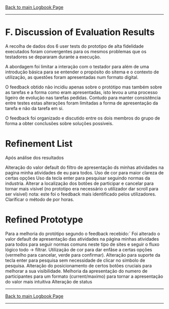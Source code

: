 [Back to main Logbook Page](../hci_logbook.md)

---

# F. Discussion of Evaluation Results

A recolha de dados dos 6 user tests do prototipo de alta fidelidade executados foram convergentes para os mesmos problemas que os testadores se depararam durante a execução.

A abordagem foi limitar a interação com o testador para além de uma introdução básica para se entender o propósito do sitema e o contexto de utilização, as questões foram apresentadas num formato digital.

O feedback obtido não incidiu apenas sobre o protótipo mas também sobre as tarefas e a forma como eram apresentadas, isto levou a uma processo ligeiro de evolução nas tarefas pedidas. Contudo para manter consistência entre testes estas alterações foram limitadas a forma de apresentação da tarefa e não da tarefa em si.

O feedback foi organizado e discutido entre os dois membros do grupo de forma a obter conclusões sobre soluções possiveis.


# Refinement List

Após análise dos resultados 

Alteração do valor default do filtro de apresentação ds minhas atividades na pagina minha atividades de eu para todos.
Uso de cor para maior clareza de certas opções
Uso da tecla enter para pesquisar seguindo normas da industria.
Alterar a localização dos botões de participar e cancelar para tornar mais visivel (no prototipo era necessário o utilizador dar scroll para ser visivel) nota: este foi o feedback mais identificado pelos utilizadores.
Clarificar o método de por horas.



# Refined Prototype

Para a melhoria do protótipo segundo o feedback recebido:´
Foi alterado o valor default de apresentação das atividades na página minhas atividades para todos para seguir normas comuns neste tipo de sites e seguir o fluxo lógico todo -> filtrar. 
Utilização de cor para dar enfâse a certas opções (vermelho para cancelar, verde para confirmar).
Alteração para suporte da tecla enter para pesquisa sem necessidade de clicar no simbolo de pesquisa.
Alteração do posicionamento de certos botões cruciais para melhorar a sua visibilidade.
Melhoria da apresentação do numero de participantes para um formato (current/maximo) para tornar a apresentação do valor mais intuitiva
Alteração de status

---
[Back to main Logbook Page](../hci_logbook.md)

---